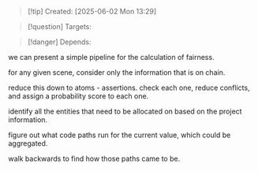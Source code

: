 
>[!tip] Created: [2025-06-02 Mon 13:29]

>[!question] Targets: 

>[!danger] Depends: 

we can present a simple pipeline for the calculation of fairness.

for any given scene, consider only the information that is on chain.

reduce this down to atoms - assertions.  check each one, reduce conflicts, and assign a probability score to each one.

identify all the entities that need to be allocated on based on the project information.

figure out what code paths run for the current value, which could be aggregated.

walk backwards to find how those paths came to be. 